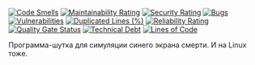 [![Code Smells][code_smells_badge]][code_smells_link]
[![Maintainability Rating][maintainability_rating_badge]][maintainability_rating_link]
[![Security Rating][security_rating_badge]][security_rating_link]
[![Bugs][bugs_badge]][bugs_link]
[![Vulnerabilities][vulnerabilities_badge]][vulnerabilities_link]
[![Duplicated Lines (%)][duplicated_lines_density_badge]][duplicated_lines_density_link]
[![Reliability Rating][reliability_rating_badge]][reliability_rating_link]
[![Quality Gate Status][quality_gate_status_badge]][quality_gate_status_link]
[![Technical Debt][technical_debt_badge]][technical_debt_link]
[![Lines of Code][lines_of_code_badge]][lines_of_code_link]

Программа-шутка для симуляции синего экрана смерти. И на Linux тоже.

<!----------------------------------------------------------------------------->

[code_smells_badge]: https://sonarcloud.io/api/project_badges/measure?project=hummel009_BSOD_Simulator&metric=code_smells

[code_smells_link]: https://sonarcloud.io/summary/overall?id=hummel009_BSOD_Simulator

[maintainability_rating_badge]: https://sonarcloud.io/api/project_badges/measure?project=hummel009_BSOD_Simulator&metric=sqale_rating

[maintainability_rating_link]: https://sonarcloud.io/summary/overall?id=hummel009_BSOD_Simulator

[security_rating_badge]: https://sonarcloud.io/api/project_badges/measure?project=hummel009_BSOD_Simulator&metric=security_rating

[security_rating_link]: https://sonarcloud.io/summary/overall?id=hummel009_BSOD_Simulator

[bugs_badge]: https://sonarcloud.io/api/project_badges/measure?project=hummel009_BSOD_Simulator&metric=bugs

[bugs_link]: https://sonarcloud.io/summary/overall?id=hummel009_BSOD_Simulator

[vulnerabilities_badge]: https://sonarcloud.io/api/project_badges/measure?project=hummel009_BSOD_Simulator&metric=vulnerabilities

[vulnerabilities_link]: https://sonarcloud.io/summary/overall?id=hummel009_BSOD_Simulator

[duplicated_lines_density_badge]: https://sonarcloud.io/api/project_badges/measure?project=hummel009_BSOD_Simulator&metric=duplicated_lines_density

[duplicated_lines_density_link]: https://sonarcloud.io/summary/overall?id=hummel009_BSOD_Simulator

[reliability_rating_badge]: https://sonarcloud.io/api/project_badges/measure?project=hummel009_BSOD_Simulator&metric=reliability_rating

[reliability_rating_link]: https://sonarcloud.io/summary/overall?id=hummel009_BSOD_Simulator

[quality_gate_status_badge]: https://sonarcloud.io/api/project_badges/measure?project=hummel009_BSOD_Simulator&metric=alert_status

[quality_gate_status_link]: https://sonarcloud.io/summary/overall?id=hummel009_BSOD_Simulator

[technical_debt_badge]: https://sonarcloud.io/api/project_badges/measure?project=hummel009_BSOD_Simulator&metric=sqale_index

[technical_debt_link]: https://sonarcloud.io/summary/overall?id=hummel009_BSOD_Simulator

[lines_of_code_badge]: https://sonarcloud.io/api/project_badges/measure?project=hummel009_BSOD_Simulator&metric=ncloc

[lines_of_code_link]: https://sonarcloud.io/summary/overall?id=hummel009_BSOD_Simulator
